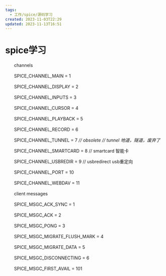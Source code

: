 ```yaml
---
tags:
  - 工作/spice/源码学习
created: 2023-11-03T22:29
updated: 2023-11-13T16:51
---
```

# spice学习

　　channels

　　SPICE_CHANNEL_MAIN = 1

　　SPICE_CHANNEL_DISPLAY = 2

　　SPICE_CHANNEL_INPUTS = 3

　　SPICE_CHANNEL_CURSOR = 4

　　SPICE_CHANNEL_PLAYBACK = 5

　　SPICE_CHANNEL_RECORD = 6

　　SPICE_CHANNEL_TUNNEL = 7 *// obsolete // tunnel 地道，隧道，废弃了*

　　SPICE_CHANNEL_SMARTCARD = 8 // smartcard 智能卡

　　SPICE_CHANNEL_USBREDIR = 9 // usbredirect usb重定向

　　SPICE_CHANNEL_PORT = 10

　　SPICE_CHANNEL_WEBDAV = 11

　　client messages

　　SPICE_MSGC_ACK_SYNC = 1

　　SPICE_MSGC_ACK = 2

　　SPICE_MSGC_PONG = 3

　　SPICE_MSGC_MIGRATE_FLUSH_MARK = 4

　　SPICE_MSGC_MIGRATE_DATA = 5

　　SPICE_MSGC_DISCONNECTING = 6

　　SPICE_MSGC_FIRST_AVAIL = 101
